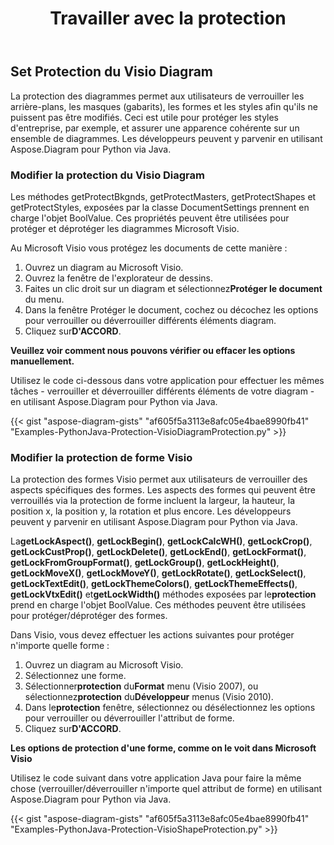 ﻿---
title: Travailler avec la protection
type: docs
weight: 90
url: /fr/python-java/working-with-protection/
---
## **Set Protection du Visio Diagram**
La protection des diagrammes permet aux utilisateurs de verrouiller les arrière-plans, les masques (gabarits), les formes et les styles afin qu'ils ne puissent pas être modifiés. Ceci est utile pour protéger les styles d'entreprise, par exemple, et assurer une apparence cohérente sur un ensemble de diagrammes. Les développeurs peuvent y parvenir en utilisant Aspose.Diagram pour Python via Java.

### **Modifier la protection du Visio Diagram**
Les méthodes getProtectBkgnds, getProtectMasters, getProtectShapes et getProtectStyles, exposées par la classe DocumentSettings prennent en charge l'objet BoolValue. Ces propriétés peuvent être utilisées pour protéger et déprotéger les diagrammes Microsoft Visio.

Au Microsoft Visio vous protégez les documents de cette manière :

1. Ouvrez un diagram au Microsoft Visio.
1. Ouvrez la fenêtre de l'explorateur de dessins.
1.  Faites un clic droit sur un diagram et sélectionnez**Protéger le document** du menu.
1. Dans la fenêtre Protéger le document, cochez ou décochez les options pour verrouiller ou déverrouiller différents éléments diagram.
1.  Cliquez sur**D'ACCORD**.

**Veuillez voir comment nous pouvons vérifier ou effacer les options manuellement.** 

Utilisez le code ci-dessous dans votre application pour effectuer les mêmes tâches - verrouiller et déverrouiller différents éléments de votre diagram - en utilisant Aspose.Diagram pour Python via Java.

{{< gist "aspose-diagram-gists" "af605f5a3113e8afc05e4bae8990fb41" "Examples-PythonJava-Protection-VisioDiagramProtection.py" >}}

### **Modifier la protection de forme Visio**
La protection des formes Visio permet aux utilisateurs de verrouiller des aspects spécifiques des formes. Les aspects des formes qui peuvent être verrouillés via la protection de forme incluent la largeur, la hauteur, la position x, la position y, la rotation et plus encore. Les développeurs peuvent y parvenir en utilisant Aspose.Diagram pour Python via Java.

 La**getLockAspect()**, **getLockBegin()**, **getLockCalcWH()**, **getLockCrop()**, **getLockCustProp()**, **getLockDelete()**, **getLockEnd()**, **getLockFormat()**, **getLockFromGroupFormat()**, **getLockGroup()**, **getLockHeight()**, **getLockMoveX()**, **getLockMoveY()**, **getLockRotate()**, **getLockSelect()**, **getLockTextEdit()**, **getLockThemeColors()**, **getLockThemeEffects()**, **getLockVtxEdit()** et**getLockWidth()** méthodes exposées par le**protection** prend en charge l'objet BoolValue. Ces méthodes peuvent être utilisées pour protéger/déprotéger des formes.

Dans Visio, vous devez effectuer les actions suivantes pour protéger n'importe quelle forme :

1. Ouvrez un diagram au Microsoft Visio.
1. Sélectionnez une forme.
1.  Sélectionner**protection** du**Format** menu (Visio 2007), ou sélectionnez**protection** du**Développeur** menus (Visio 2010).
1.  Dans le**protection** fenêtre, sélectionnez ou désélectionnez les options pour verrouiller ou déverrouiller l'attribut de forme.
1.  Cliquez sur**D'ACCORD**.

**Les options de protection d'une forme, comme on le voit dans Microsoft Visio** 

Utilisez le code suivant dans votre application Java pour faire la même chose (verrouiller/déverrouiller n'importe quel attribut de forme) en utilisant Aspose.Diagram pour Python via Java.

{{< gist "aspose-diagram-gists" "af605f5a3113e8afc05e4bae8990fb41" "Examples-PythonJava-Protection-VisioShapeProtection.py" >}}
